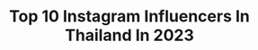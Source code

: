 ---
title: Top 10 Instagram Influencers In Thailand In 2023
description: >-
  Find top Instagram influencers in Thailand in 2023. Most popular hashtags: #grabth #skechersth #lazadath.
platform: Instagram
hits: 1987
text_top: Identify the most popular Instagram profiles on inBeat.
text_bottom: Our search engine aggregates 1987 Instagram influencers like this in Thailand for you to contact.
profiles:
  - username: "bbrightvc"
    fullname: >-
      bright
    bio: >-
      @isawitbefore CONTACT FOR WORK : GMMTV : 02-669-9079 ,0946944169( P'Toey) GMMTVARTISTS@GMAIL.COM
    location: "Thailand"
    followers: 17024697
    engagement: 614
    commentsToLikes: 0.006766
    id: ck8taxx0ztj8q0j78sakxg0hh
    verified: true
    hashtags: "#lazada1212festival, #lazada1212th, #naturaldeodorant, #theinterest"
  - username: "mewsuppasit"
    fullname: >-
      Mew Suppasit
    bio: >-
      For work: 095-774-9495 (mama) or link below
    location: "Thailand"
    followers: 5133470
    engagement: 524
    commentsToLikes: 0.011993
    id: ck5zkbe5hj61y0i1420wailvp
    verified: false
    hashtags: "#grabfoodxmewsuppasit, #grabfood10versary, #skechersth, #grabfoodth"
  - username: "nnattawin"
    fullname: >-
      Nattawin Wattanagitiphat
    bio: >-
      @apovision *Twitter : Nnattawin1 *Tiktok : Nnattawin *☎️ (@beoncloud.official 👉🏾 Email : Artist@beoncloud.com // LINE ID : @beoncloud)
    location: "Thailand"
    followers: 2667320
    engagement: 1007
    commentsToLikes: 0.012583
    id: cl31cro0gxsfx0i23ge1micfm
    verified: false
    hashtags: "#22102022, #apovision, #30102022, #redseaiff22"
  - username: "zeepruk"
    fullname: >-
      Z
    bio: >-
      @supersun @zeefruitshop @photozafehouse Contact: 095-919-9666 (P'Aof) Line: @mandeework
    location: "Thailand"
    followers: 3317424
    engagement: 874
    commentsToLikes: 0.007774
    id: ck0vym7ic4ov20i19fwg3a44i
    verified: false
    hashtags: "#club21thailand, #mamixzeenunew, #oppothisnewyearchoosejoy, #lazadath"
  - username: "primiily"
    fullname: >-
      Prim Chanikarn♡
    bio: >-
      •SatitChula57🌻 •For work :090-2629396 (K’Som) :02-669-9079 GMMTVARTISTS@GMAIL.COM
    location: "Thailand"
    followers: 3894805
    engagement: 571
    commentsToLikes: 0.003204
    id: ck5cghq9hov8v0i11fk9nee76
    verified: false
    hashtags: "#sheingoodfinds, #sheinxprim, #sheinth, #shein1111sale"
  - username: "warwanarat"
    fullname: >-
      w
    bio: >-
      [•l◡l•]: @olulo.objects ar25 kku contact 0822965241
    location: "Thailand"
    followers: 2429747
    engagement: 950
    commentsToLikes: 0.011845
    id: ck8t7gkjdgpx20j780qqfd9rx
    verified: false
    hashtags: "#shopeeth, #vivo, #yinwarconcert, #grabth"
  - username: "gulfkanawut"
    fullname: >-
      Kanawut Traipipattanapong
    bio: >-
      OSK134🌹 Forwork (K'Bermb) 📞090-289-2495 📱Line : thaninth
    location: "Thailand"
    followers: 3678478
    engagement: 744
    commentsToLikes: 0.018078
    id: ck5pv45pxg1i50i11i9ng3d2n
    verified: false
    hashtags: "#gulfkanawut, #onitsukatiger, #gulf1stfanmeetinginkorea, #cutepress"
  - username: "nia.balack"
    fullname: >-
      นีอา
    bio: >-
      Founder of @niabeauty.official 🌻 🇹🇭📍for work dm
    location: "Thailand"
    followers: 47694
    engagement: 394
    commentsToLikes: 0.015641
    id: ck5hnnnhso3030i114urs8e7y
    verified: false
    hashtags: "#44, #pregskin, #bbb44, #kirinvictor"
  - username: "pndpss"
    fullname: >-
      PRAEW PANIDA
    bio: >-
      I’m PRAEW For work please contact Line: @gushcloudth Skincare page : @anathers_one
    location: "Thailand"
    followers: 276844
    engagement: 343
    commentsToLikes: 0.001410
    id: ck15ucbmlmgfw0i19sek2w3u5
    verified: false
    hashtags: "#dwelevation, #danielwellington, #dwthailand, #dwinth"
  - username: "malinmln"
    fullname: >-
      Malin Lim
    bio: >-
      𝐂𝐄𝐎 𝐒𝐊𝐈𝐍𝐁𝐎𝐒𝐒 𝐓𝐇𝐀𝐈𝐋𝐀𝐍𝐃 🧡 @skinbossthailand 🍊🍋🍣 𝐅𝐎𝐑 𝐖𝐎𝐑𝐊 : @𝐦𝐚𝐥𝐢𝐧𝐦𝐥𝐧 ( มี @ )
    location: "Thailand"
    followers: 331950
    engagement: 321
    commentsToLikes: 0.002121
    id: ck55mzu9n56he0i11vek1wymj
    verified: false
    hashtags: "#shein88luckysale, #sheinthailand, #sheingals"
cities:
  - name: Chiang mai
    link: /instagram/thailand/chiang-mai
  - name: Bangkok
    link: /instagram/thailand/bangkok
---